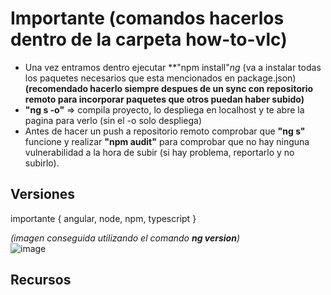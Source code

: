 # Importante (comandos hacerlos dentro de la carpeta how-to-vlc)
- Una vez entramos dentro ejecutar **"npm install"*ng* (va a instalar todas los paquetes necesarios que esta mencionados en package.json) <br> **(recomendado hacerlo siempre despues de un sync con repositorio remoto para incorporar paquetes que otros puedan haber subido)**
- **"ng s -o"** => compila proyecto, lo despliega en localhost y te abre la pagina para verlo (sin el -o solo despliega)
- Antes de hacer un push a repositorio remoto comprobar que **"ng s"** funcione y realizar **"npm audit"** para comprobar que no hay ninguna vulnerabilidad a la hora de subir (si hay problema, reportarlo y no subirlo).

## Versiones
importante { angular, node, npm, typescript } <br>

*(imagen conseguida utilizando el comando **ng version**)*
<br>
![image](https://github.com/Codethon-Equipo-Inconel/HowToVLC/assets/127340466/3c9cb420-240b-4190-a911-07c95d96c01d)

## Recursos
